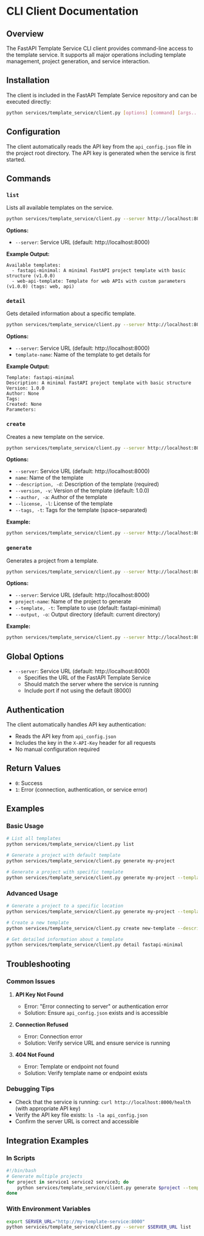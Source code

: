 # CLI Client Documentation

## Overview

The FastAPI Template Service CLI client provides command-line access to the template service. It supports all major operations including template management, project generation, and service interaction.

## Installation

The client is included in the FastAPI Template Service repository and can be executed directly:

```bash
python services/template_service/client.py [options] [command] [args...]
```

## Configuration

The client automatically reads the API key from the `api_config.json` file in the project root directory. The API key is generated when the service is first started.

## Commands

### `list`
Lists all available templates on the service.

```bash
python services/template_service/client.py --server http://localhost:8000 list
```

**Options:**
- `--server`: Service URL (default: http://localhost:8000)

**Example Output:**
```
Available templates:
  - fastapi-minimal: A minimal FastAPI project template with basic structure (v1.0.0)
  - web-api-template: Template for web APIs with custom parameters (v1.0.0) (tags: web, api)
```

### `detail`
Gets detailed information about a specific template.

```bash
python services/template_service/client.py --server http://localhost:8000 detail <template-name>
```

**Options:**
- `--server`: Service URL (default: http://localhost:8000)
- `template-name`: Name of the template to get details for

**Example Output:**
```
Template: fastapi-minimal
Description: A minimal FastAPI project template with basic structure
Version: 1.0.0
Author: None
Tags: 
Created: None
Parameters:
```

### `create`
Creates a new template on the service.

```bash
python services/template_service/client.py --server http://localhost:8000 create <name> --description "<description>" [options]
```

**Options:**
- `--server`: Service URL (default: http://localhost:8000)
- `name`: Name of the template
- `--description, -d`: Description of the template (required)
- `--version, -v`: Version of the template (default: 1.0.0)
- `--author, -a`: Author of the template
- `--license, -l`: License of the template
- `--tags, -t`: Tags for the template (space-separated)

**Example:**
```bash
python services/template_service/client.py --server http://localhost:8000 create my-template --description "My custom template" --author "John Doe" --tags web api
```

### `generate`
Generates a project from a template.

```bash
python services/template_service/client.py --server http://localhost:8000 generate <project-name> [options]
```

**Options:**
- `--server`: Service URL (default: http://localhost:8000)
- `project-name`: Name of the project to generate
- `--template, -t`: Template to use (default: fastapi-minimal)
- `--output, -o`: Output directory (default: current directory)

**Example:**
```bash
python services/template_service/client.py --server http://localhost:8000 generate my-new-service --template fastapi-minimal --output /tmp
```

## Global Options

- `--server`: Service URL (default: http://localhost:8000)
  - Specifies the URL of the FastAPI Template Service
  - Should match the server where the service is running
  - Include port if not using the default (8000)

## Authentication

The client automatically handles API key authentication:
- Reads the API key from `api_config.json`
- Includes the key in the `X-API-Key` header for all requests
- No manual configuration required

## Return Values

- `0`: Success
- `1`: Error (connection, authentication, or service error)

## Examples

### Basic Usage
```bash
# List all templates
python services/template_service/client.py list

# Generate a project with default template
python services/template_service/client.py generate my-project

# Generate a project with specific template
python services/template_service/client.py generate my-project --template fastapi-minimal
```

### Advanced Usage
```bash
# Generate a project to a specific location
python services/template_service/client.py generate my-project --template fastapi-minimal --output /path/to/output

# Create a new template
python services/template_service/client.py create new-template --description "New template" --author "Me" --tags web fastapi

# Get detailed information about a template
python services/template_service/client.py detail fastapi-minimal
```

## Troubleshooting

### Common Issues

1. **API Key Not Found**
   - Error: "Error connecting to server" or authentication error
   - Solution: Ensure `api_config.json` exists and is accessible

2. **Connection Refused**
   - Error: Connection error
   - Solution: Verify service URL and ensure service is running

3. **404 Not Found**
   - Error: Template or endpoint not found
   - Solution: Verify template name or endpoint exists

### Debugging Tips

- Check that the service is running: `curl http://localhost:8000/health` (with appropriate API key)
- Verify the API key file exists: `ls -la api_config.json`
- Confirm the server URL is correct and accessible

## Integration Examples

### In Scripts
```bash
#!/bin/bash
# Generate multiple projects
for project in service1 service2 service3; do
    python services/template_service/client.py generate $project --template fastapi-minimal --output ./projects
done
```

### With Environment Variables
```bash
export SERVER_URL="http://my-template-service:8000"
python services/template_service/client.py --server $SERVER_URL list
```